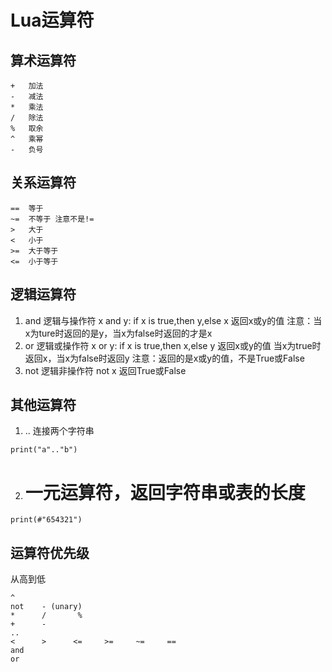 # Lua运算符

## 算术运算符
```
+	加法
-	减法
*	乘法
/	除法
%	取余
^	乘幂
-	负号
```


## 关系运算符
```
==	等于
~=	不等于 注意不是!=
>	大于
<	小于
>=	大于等于
<=	小于等于
```


## 逻辑运算符
1. and	逻辑与操作符
x and y: if x is true,then y,else x   返回x或y的值
注意：当x为ture时返回的是y，当x为false时返回的才是x
2. or	逻辑或操作符
x or y: if x is true,then x,else y   返回x或y的值
当x为true时返回x，当x为false时返回y
注意：返回的是x或y的值，不是True或False
3. not	逻辑非操作符
not x    返回True或False


## 其他运算符
1. .. 连接两个字符串
```
print("a".."b")
```
2. # 一元运算符，返回字符串或表的长度
```
print(#"654321")
```

## 运算符优先级
从高到低
```
^
not    - (unary)
*      /       %
+      -
..
<      >      <=     >=     ~=     ==
and
or
```